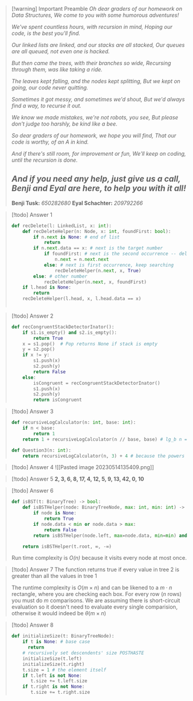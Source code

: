> [!warning] Important Preamble
> *Oh dear graders of our homework on Data Structures,
> We come to you with some humorous adventures!*
> 
> *We've spent countless hours, with recursion in mind,
> Hoping our code, is the best you'll find.*
> 
> *Our linked lists are linked, and our stacks are all stacked,
> Our queues are all queued, not even one is hacked.*
> 
> *But then came the trees, with their branches so wide,
> Recursing through them, was like taking a ride.*
> 
> *The leaves kept falling, and the nodes kept splitting,
> But we kept on going, our code never quitting.*
> 
> *Sometimes it got messy, and sometimes we'd shout,
> But we'd always find a way, to recurse it out.*
> 
> *We know we made mistakes, we're not robots, you see,
> But please don't judge too harshly, be kind like a bee.*
> 
> *So dear graders of our homework, we hope you will find,
> That our code is worthy, of an A in kind.*
> 
> *And if there's still room, for improvement or fun,
> We'll keep on coding, until the recursion is done.*
> 
> *And if you need any help, just give us a call,
> Benji and Eyal are here, to help you with it all!*
> ---
> **Benji Tusk:** *650282680*
**Eyal Schachter:** *209792266*

> [!todo] Answer 1
> ```python
> def recDelete(l: LinkedList, x: int):
>     def recDeleteHelper(n: Node, x: int, foundFirst: bool):
>         if n.next is None: # end of list
>             return
>         if n.next.data == x: # next is the target number
>             if foundFirst: # next is the second occurrence -- delete it
>                 n.next = n.next.next
>             else: # next is first occurrence, keep searching
>                 recDeleteHelper(n.next, x, True)
>         else: # other number
>             recDeleteHelper(n.next, x, foundFirst)
>     if l.head is None:
>         return
>     recDeleteHelper(l.head, x, l.head.data == x)
>  
>  ```

> [!todo] Answer 2
> ```python
> def recCongruentStackDetectorInator():
>     if s1.is_empty() and s2.is_empty():
>         return True
>     x = s1.pop()  # Pop returns None if stack is empty
>     y = s2.pop()
>     if x != y:  
>         s1.push(x)
>         s2.push(y)
>         return False  
>     else:
>         isCongruent = recCongruentStackDetectorInator()
>         s1.push(x)
>         s2.push(y)
>         return isCongruent
>   ```

> [!todo] Answer 3
> ```python
> def recursiveLogCalculator(n: int, base: int):
>     if n < base:
>         return 1
>     return 1 + recursiveLogCalculator(n // base, base) # lg_b n = lg_b( (n/b)*b ) = lg_b(n/b) + lg_b(b)
> 
> def Question3(n: int):
>     return recursiveLogCalculator(n, 3) + 4 # because the powers that be said so
> ```
> 

> [!todo] Answer 4
> ![[Pasted image 20230514135409.png]]

> [!todo] Answer 5
> **2, 3, 6, 8, 17, 4, 12, 5, 9, 13, 42, 0, 10**

> [!todo] Answer 6
> ```python
> def isBST(t: BinaryTree) -> bool:
>     def isBSTHelper(node: BinaryTreeNode, max: int, min: int) -> bool:
>         if node is None:
>             return True
>         if node.data < min or node.data > max:
>             return False
>         return isBSTHelper(node.left, max=node.data, min=min) and isBSTHelper(node.right, max=max, min=node.data)
> 
>     return isBSTHelper(t.root, ∞, -∞)
> ```
> Run time complexity is _O(n)_ because it visits every node at most once.

> [!todo] Answer 7
> The function returns true if every value in tree 2 is greater than all the values in tree 1
> 
> The runtime complexity is $O(m\times n)$  and can be likened to a $m\cdot n$ rectangle, where you are checking each box. For every row ($n$ rows) you must do $m$ comparisons. We are assuming there is short-circuit evaluation so it doesn't need to evaluate every single comparision, otherwise it would indeed be $\theta(m\times n)$

> [!todo] Answer 8
> ```python
> def initializeSize(t: BinaryTreeNode):
>     if t is None: # base case
>       return
>     # recursively set descendents' size POSTHASTE
>     initializeSize(t.left)
>     initializeSize(t.right)
>     t.size = 1 # the element itself
>     if t.left is not None:
>        t.size += t.left.size
>     if t.right is not None:
>        t.size += t.right.size
> 
> ```